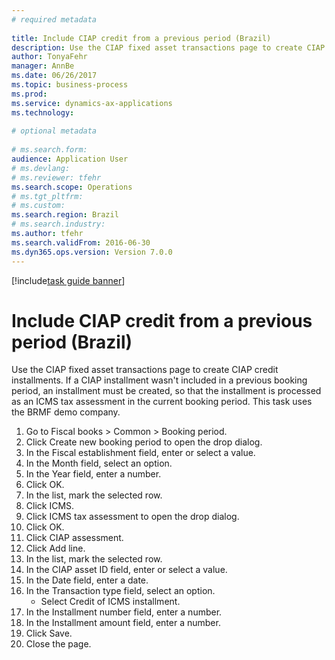 ```yaml
--- 
# required metadata 
 
title: Include CIAP credit from a previous period (Brazil)
description: Use the CIAP fixed asset transactions page to create CIAP credit installments. 
author: TonyaFehr 
manager: AnnBe 
ms.date: 06/26/2017
ms.topic: business-process 
ms.prod:  
ms.service: dynamics-ax-applications 
ms.technology:  
 
# optional metadata 
 
# ms.search.form:   
audience: Application User 
# ms.devlang:  
# ms.reviewer: tfehr 
ms.search.scope: Operations 
# ms.tgt_pltfrm:  
# ms.custom:  
ms.search.region: Brazil
# ms.search.industry: 
ms.author: tfehr 
ms.search.validFrom: 2016-06-30 
ms.dyn365.ops.version: Version 7.0.0 
---
```


[!include[task guide banner](.../includes/task-guide-banner.md)]

# Include CIAP credit from a previous period (Brazil)

Use the CIAP fixed asset transactions page to create CIAP credit installments. If a CIAP installment wasn't included in a previous booking period, an installment must be created, so that the installment is processed as an ICMS tax assessment in the current booking period. This task uses the BRMF demo company.

1. Go to Fiscal books > Common > Booking period.
2. Click Create new booking period to open the drop dialog.
3. In the Fiscal establishment field, enter or select a value.
4. In the Month field, select an option.
5. In the Year field, enter a number.
6. Click OK.
7. In the list, mark the selected row.
8. Click ICMS.
9. Click ICMS tax assessment to open the drop dialog.
10. Click OK.
11. Click CIAP assessment.
12. Click Add line.
13. In the list, mark the selected row.
14. In the CIAP asset ID field, enter or select a value.
15. In the Date field, enter a date.
16. In the Transaction type field, select an option.
    * Select Credit of ICMS installment.  
17. In the Installment number field, enter a number.
18. In the Installment amount field, enter a number.
19. Click Save.
20. Close the page.

